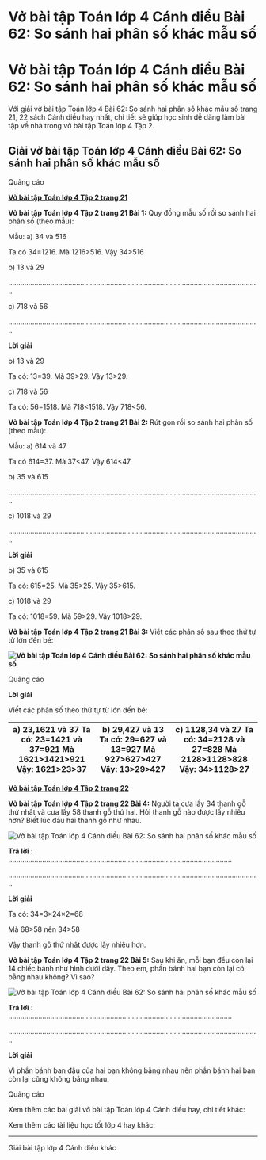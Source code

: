 # Vở bài tập Toán lớp 4 Cánh diều Bài 62: So sánh hai phân số khác mẫu số

# Vở bài tập Toán lớp 4 Cánh diều Bài 62: So sánh hai phân số khác mẫu số

Với giải vở bài tập Toán lớp 4 Bài 62: So sánh hai phân số khác mẫu số trang 21, 22 sách Cánh diều hay nhất, chi tiết sẽ giúp học sinh dễ dàng làm bài tập về nhà trong vở bài tập Toán lớp 4 Tập 2.

## Giải vở bài tập Toán lớp 4 Cánh diều Bài 62: So sánh hai phân số khác mẫu số

Quảng cáo

[**Vở bài tập Toán lớp 4 Tập 2 trang 21**](https://vietjack.com/vbt-toan-4-cd/vbt-toan-lop-4-tap-2-trang-21-canh-dieu.jsp)

**Vở bài tập Toán lớp 4 Tập 2 trang 21 Bài 1:** Quy đồng mẫu số rồi so sánh hai phân số (theo mẫu):

Mẫu: a) 34 và 516

Ta có 34=1216. Mà 1216>516. Vậy 34>516

b) 13 và 29

..............................................................................................................................

c) 718 và 56

..............................................................................................................................

**Lời giải**

b) 13 và 29

Ta có: 13=39. Mà 39>29. Vậy 13>29.

c) 718 và 56

Ta có: 56=1518. Mà 718<1518. Vậy 718<56.

**Vở bài tập Toán lớp 4 Tập 2 trang 21 Bài 2:** Rút gọn rồi so sánh hai phân số (theo mẫu):

Mẫu: a) 614 và 47

Ta có 614=37. Mà 37<47. Vậy 614<47

b) 35 và 615

..............................................................................................................................

c) 1018 và 29

..............................................................................................................................

**Lời giải**

b) 35 và 615

Ta có: 615=25. Mà 35>25. Vậy 35>615.

c) 1018 và 29

Ta có: 1018=59. Mà 59>29. Vậy 1018>29.

**Vở bài tập Toán lớp 4 Tập 2 trang 21 Bài 3:** Viết các phân số sau theo thứ tự từ lớn đến bé:

**![Vở bài tập Toán lớp 4 Cánh diều Bài 62: So sánh hai phân số khác mẫu số](https://vietjack.com/vbt-toan-4-cd/images/bai-62-so-sanh-hai-phan-so-khac-mau-so-203078.PNG)**

Quảng cáo

**Lời giải**

Viết các phân số theo thứ tự từ lớn đến bé:

a) 23,1621 và 37 Ta có: 23=1421 và 37=921 Mà 1621>1421>921 Vậy: 1621>23>37 |  b) 29,427 và 13 Ta có: 29=627 và 13=927 Mà 927>627>427 Vậy: 13>29>427 |  c) 1128,34 và 27 Ta có: 34=2128 và 27=828 Mà 2128>1128>828 Vậy: 34>1128>27  
---|---|---  
  
[**Vở bài tập Toán lớp 4 Tập 2 trang 22**](https://vietjack.com/vbt-toan-4-cd/vbt-toan-lop-4-tap-2-trang-22-canh-dieu.jsp)

**Vở bài tập Toán lớp 4 Tập 2 trang 22 Bài 4:** Người ta cưa lấy 34 thanh gỗ thứ nhất và cưa lấy 58 thanh gỗ thứ hai. Hỏi thanh gỗ nào được lấy nhiều hơn? Biết lúc đầu hai thanh gỗ như nhau.

![Vở bài tập Toán lớp 4 Cánh diều Bài 62: So sánh hai phân số khác mẫu số](https://vietjack.com/vbt-toan-4-cd/images/bai-62-so-sanh-hai-phan-so-khac-mau-so-203079.PNG)

**Trả lời** : ................................................................................................................

..............................................................................................................................

**Lời giải**

Ta có: 34=3×24×2=68

Mà 68>58 nên 34>58

Vậy thanh gỗ thứ nhất được lấy nhiều hơn.

**Vở bài tập Toán lớp 4 Tập 2 trang 22 Bài 5:** Sau khi ăn, mỗi bạn đều còn lại 14 chiếc bánh như hình dưới dây. Theo em, phần bánh hai bạn còn lại có bằng nhau không? Vì sao?

![Vở bài tập Toán lớp 4 Cánh diều Bài 62: So sánh hai phân số khác mẫu số](https://vietjack.com/vbt-toan-4-cd/images/bai-62-so-sanh-hai-phan-so-khac-mau-so-203080.PNG)

**Trả lời** : ................................................................................................................

..............................................................................................................................

**Lời giải**

Vì phần bánh ban đầu của hai bạn không bằng nhau nên phần bánh hai bạn còn lại cũng không bằng nhau.

Quảng cáo

Xem thêm các bài giải vở bài tập Toán lớp 4 Cánh diều hay, chi tiết khác:

Xem thêm các tài liệu học tốt lớp 4 hay khác:

* * *

Giải bài tập lớp 4 Cánh diều khác
